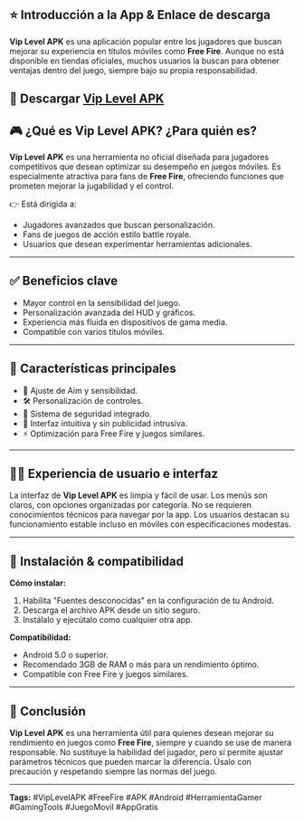 ## ⭐ Introducción a la App & Enlace de descarga

**Vip Level APK** es una aplicación popular entre los jugadores que buscan mejorar su experiencia en títulos móviles como **Free Fire**. Aunque no está disponible en tiendas oficiales, muchos usuarios la buscan para obtener ventajas dentro del juego, siempre bajo su propia responsabilidad.

🔗 **Descargar** [Vip Level APK](https://apkmodjoy.net/es/vip-level/)
---

## 🎮 ¿Qué es Vip Level APK? ¿Para quién es?

**Vip Level APK** es una herramienta no oficial diseñada para jugadores competitivos que desean optimizar su desempeño en juegos móviles. Es especialmente atractiva para fans de **Free Fire**, ofreciendo funciones que prometen mejorar la jugabilidad y el control.

👉 Está dirigida a:

* Jugadores avanzados que buscan personalización.
* Fans de juegos de acción estilo battle royale.
* Usuarios que desean experimentar herramientas adicionales.

---

## ✅ Beneficios clave

* Mayor control en la sensibilidad del juego.
* Personalización avanzada del HUD y gráficos.
* Experiencia más fluida en dispositivos de gama media.
* Compatible con varios títulos móviles.

---

## 🌟 Características principales

* 🎯 Ajuste de Aim y sensibilidad.
* 🛠️ Personalización de controles.
* 🔐 Sistema de seguridad integrado.
* 📱 Interfaz intuitiva y sin publicidad intrusiva.
* ⚡ Optimización para Free Fire y juegos similares.

---

## 🧑‍💻 Experiencia de usuario e interfaz

La interfaz de **Vip Level APK** es limpia y fácil de usar. Los menús son claros, con opciones organizadas por categoría. No se requieren conocimientos técnicos para navegar por la app. Los usuarios destacan su funcionamiento estable incluso en móviles con especificaciones modestas.

---

## 📲 Instalación & compatibilidad

**Cómo instalar:**

1. Habilita "Fuentes desconocidas" en la configuración de tu Android.
2. Descarga el archivo APK desde un sitio seguro.
3. Instálalo y ejecútalo como cualquier otra app.

**Compatibilidad:**

* Android 5.0 o superior.
* Recomendado 3GB de RAM o más para un rendimiento óptimo.
* Compatible con Free Fire y juegos similares.

---

## 📝 Conclusión

**Vip Level APK** es una herramienta útil para quienes desean mejorar su rendimiento en juegos como **Free Fire**, siempre y cuando se use de manera responsable. No sustituye la habilidad del jugador, pero sí permite ajustar parámetros técnicos que pueden marcar la diferencia. Úsalo con precaución y respetando siempre las normas del juego.

---

**Tags:**
\#VipLevelAPK #FreeFire #APK #Android #HerramientaGamer #GamingTools #JuegoMovil #AppGratis
<!--

**Here are some ideas to get you started:**

🙋‍♀️ A short introduction - what is your organization all about?
🌈 Contribution guidelines - how can the community get involved?
👩‍💻 Useful resources - where can the community find your docs? Is there anything else the community should know?
🍿 Fun facts - what does your team eat for breakfast?
🧙 Remember, you can do mighty things with the power of [Markdown](https://docs.github.com/github/writing-on-github/getting-started-with-writing-and-formatting-on-github/basic-writing-and-formatting-syntax)
-->
